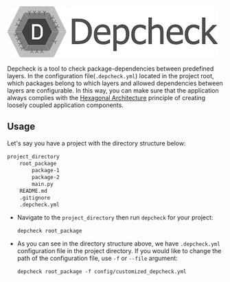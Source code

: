![Depcheck: Dependency Checker](/docs/.img/depcheck_logo.jpg)

Depcheck is a tool to check package-dependencies between predefined layers. In the configuration file(`.depcheck.yml`) located in the project root, which packages belong to which layers and allowed dependencies between layers are configurable. In this way, you can make sure that the application always complies with the <a href="https://en.wikipedia.org/wiki/Hexagonal_architecture_(software)">Hexagonal Architecture</a> principle of creating loosely coupled application components.

## Usage
Let's say you have a project with the directory structure below:
```text
project_directory
    root_package
        package-1
        package-2
        main.py
    README.md
    .gitignore
    .depcheck.yml
```
- Navigate to the `project_directory` then run `depcheck` for your project:
    ```shell
    depcheck root_package
    ```
- As you can see in the directory structure above, we have `.depcheck.yml` configuration file in the project directory. If you would like to change the path of the configuration file, use `-f` or `--file` argument:
    ```shell
    depcheck root_package -f config/customized_depcheck.yml
    ```
